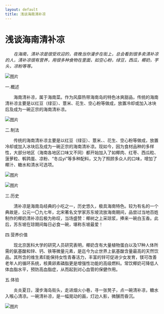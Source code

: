 ```yaml
---
layout: default
title: 浅谈海南清补凉
---
```


# 浅谈海南清补凉
*&emsp;&emsp;在海南，清补凉是很受欢迎的，夜晚当你漫步在街上，总会看到很多卖清补凉的人，清补凉很有营养，用很多种食物在里面，如空心粉，绿豆，西瓜，椰奶，芋头，凉粉等等。*

![图片](https://timgsa.baidu.com/timg?image&quality=80&size=b9999_10000&sec=1537730176660&di=92a1c17b5505a2a82a484d50c94731ed&imgtype=0&src=http%3A%2F%2Fzqdb.hinews.cn%2Fresfile%2F2016-08-11%2F014%2Fp48_s.jpg)

一.概述

  &emsp;&emsp;海南清补凉，属于海南菜。作为风靡热带海南岛的特色冰爽甜品，传统的海南清补凉主要是以红豆（绿豆）、薏米、花生、空心粉等做成，放置冷却或加入冰块后及成为一碗正宗的海南清补凉。

![图片](https://timgsa.baidu.com/timg?image&quality=80&size=b9999_10000&sec=1537730041754&di=ad03684176575341fe4bdea23f5a23fb&imgtype=0&src=http%3A%2F%2Fcms-bucket.nosdn.127.net%2F2018%2F08%2F27%2F1b0f64d4db72447b93a02ed7efac8138.jpeg)


  二.制法
  
  &emsp;&emsp;传统的海南清补凉主要是以红豆（绿豆）、薏米、、花生、空心粉等做成，放置冷却或加入冰块后及成为一碗正宗的海南清补凉。现如今，因为食材品种的多样性，大部分地区（海南各地区口味又不同）都开始加入了如椰肉、红枣、西瓜粒、菠萝粒、鹌鹑蛋、凉粉、“冬瓜yi”等多种配料，又为了照顾多众人的口味，增加了椰汁、糖水和清水可选项。

![图片](https://ss1.bdstatic.com/70cFvXSh_Q1YnxGkpoWK1HF6hhy/it/u=167909098,1562661645&fm=26&gp=0.jpg)

![图片](https://timgsa.baidu.com/timg?image&quality=80&size=b9999_10000&sec=1537730337782&di=f84694557454fdf7ec1f6c324f63b160&imgtype=0&src=http%3A%2F%2Fyouimg1.c-ctrip.com%2Ftarget%2Ftg%2F757%2F712%2F473%2F803448d38871420492a68a07e6a3287c.jpg)

三.历史

&emsp;&emsp;清补凉是海南岛经典的小吃之一，历史悠久，极具海南特色。较为有名的一个典故是，公元一〇九七年，北宋著名文学家苏东坡流放海南期间，品尝过当地百姓制作的椰奶清补凉后极为称叹，当场盛赞：椰树之上采琼浆，捧来一碗白玉香。此后，苏东坡在琼期间每日必食一碗，堪称东坡最爱！

四.营养价值

&emsp;&emsp;现北京医科大学的研究人员研究表明，椰奶含有大量植物蛋白以及17种人体所需的氨基酸和锌、钙、铁等微量元素，是迄今为止世界上氨基酸含量最高的天然饮品。其所含的维生素E能保持女性青春活力，丰富的锌可促进少女发育，镁可改善老年人的循环系统，核黄卵素磷脂更是增强性功能的高级燃料。常饮椰奶可降低人体血脂水平，预防高血脂症，从而起到对心血管的保健作用。


五.体验

&emsp;&emsp;炎炎夏日，漫步海岛街头，走进烟火小巷，寻一张凳子，点一碗清补凉，糖水入喉心清凉。一碗清补凉，是一幅晃动的画，灯边人影，微醺而昏沉。

![图片](https://timgsa.baidu.com/timg?image&quality=80&size=b9999_10000&sec=1537732112659&di=aefa344162668196878f0dceb2713d7b&imgtype=0&src=http%3A%2F%2Fs14.sinaimg.cn%2Fmiddle%2F4e07d559ga594fe160ded%26690)